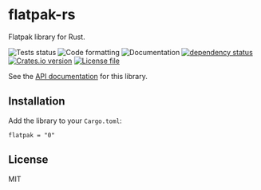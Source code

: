 # flatpak-rs
Flatpak library for Rust.

![Tests status](https://github.com/louib/flatpak-rs/workflows/tests/badge.svg)
![Code formatting](https://github.com/louib/flatpak-rs/workflows/formatting/badge.svg)
![Documentation](https://github.com/louib/flatpak-rs/workflows/doc/badge.svg)
[![dependency status](https://deps.rs/repo/github/louib/flatpak-rs/status.svg)](https://deps.rs/repo/github/louib/flatpak-rs)
[![Crates.io version](https://img.shields.io/crates/v/flatpak-rs?style=flat-square)](https://crates.io/crates/flatpak-rs)
[![License file](https://img.shields.io/github/license/louib/flatpak-rs)](https://github.com/louib/flatpak-rs/blob/master/LICENSE)

See the [API documentation](https://docs.rs/flatpak/) for this library.

## Installation

Add the library to your `Cargo.toml`:
```
flatpak = "0"
```

## License
MIT
